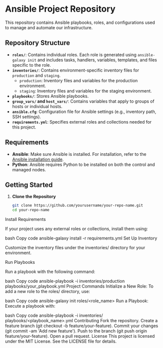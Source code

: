 # Ansible Project Repository

This repository contains Ansible playbooks, roles, and configurations used to manage and automate our infrastructure.

## Repository Structure

- **`roles/`**: Contains individual roles. Each role is generated using `ansible-galaxy init` and includes tasks, handlers, variables, templates, and files specific to the role.
- **`inventories/`**: Contains environment-specific inventory files for `production` and `staging`.
  - `production`: Inventory files and variables for the production environment.
  - `staging`: Inventory files and variables for the staging environment.
- **`playbooks/`**: Stores Ansible playbooks.
- **`group_vars/` and `host_vars/`**: Contains variables that apply to groups of hosts or individual hosts.
- **`ansible.cfg`**: Configuration file for Ansible settings (e.g., inventory path, SSH settings).
- **`requirements.yml`**: Specifies external roles and collections needed for this project.

## Requirements

- **Ansible**: Make sure Ansible is installed. For installation, refer to the [Ansible installation guide](https://docs.ansible.com/ansible/latest/installation_guide/index.html).
- **Python**: Ansible requires Python to be installed on both the control and managed nodes.

## Getting Started

1. **Clone the Repository**

   ```bash
   git clone https://github.com/yourusername/your-repo-name.git
   cd your-repo-name
Install Requirements

If your project uses any external roles or collections, install them using:

bash
Copy code
ansible-galaxy install -r requirements.yml
Set Up Inventory

Customize the inventory files under the inventories/ directory for your environment.

Run Playbooks

Run a playbook with the following command:

bash
Copy code
ansible-playbook -i inventories/production playbooks/your_playbook.yml
Project Commands
Initialize a New Role: To add a new role to the roles/ directory, use:

bash
Copy code
ansible-galaxy init roles/<role_name>
Run a Playbook: Execute a playbook with:

bash
Copy code
ansible-playbook -i inventories/<environment> playbooks/<playbook_name>.yml
Contributing
Fork the repository.
Create a feature branch (git checkout -b feature/your-feature).
Commit your changes (git commit -am 'Add new feature').
Push to the branch (git push origin feature/your-feature).
Open a pull request.
License
This project is licensed under the MIT License. See the LICENSE file for details.